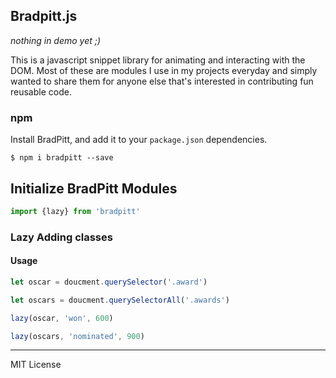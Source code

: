 ## Bradpitt.js

_nothing in demo yet ;)_

This is a javascript snippet library for animating and interacting with the DOM. Most of these are modules I use in my projects everyday and simply wanted to share them for anyone else that's interested in contributing fun reusable code.

### npm

Install BradPitt, and add it to your `package.json` dependencies.

```
$ npm i bradpitt --save
```


## Initialize BradPitt Modules

```javascript
import {lazy} from 'bradpitt'
```

### Lazy Adding classes

#### Usage

```javascript
let oscar = doucment.querySelector('.award')

let oscars = doucment.querySelectorAll('.awards')

lazy(oscar, 'won', 600)

lazy(oscars, 'nominated', 900)
```

* * *
 MIT License
